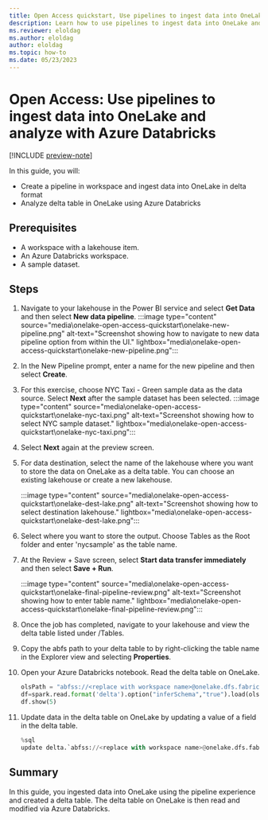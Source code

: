 ```yaml
---
title: Open Access quickstart, Use pipelines to ingest data into OneLake and analyze with Azure Databricks
description: Learn how to use pipelines to ingest data into OneLake and analyze with Azure Databricks
ms.reviewer: eloldag
ms.author: eloldag
author: eloldag
ms.topic: how-to
ms.date: 05/23/2023
---
```


# Open Access: Use pipelines to ingest data into OneLake and analyze with Azure Databricks

[!INCLUDE [preview-note](../includes/preview-note.md)]

In this guide, you will:

- Create a pipeline in workspace and ingest data into OneLake in delta format
- Analyze delta table in OneLake using Azure Databricks

## Prerequisites

- A workspace with a lakehouse item.
- An Azure Databricks workspace.
- A sample dataset.

## Steps

1. Navigate to your lakehouse in the Power BI service and select **Get Data** and then select **New data pipeline**.
    :::image type="content" source="media\onelake-open-access-quickstart\onelake-new-pipeline.png" alt-text="Screenshot showing how to navigate to new data pipeline option from within the UI." lightbox="media\onelake-open-access-quickstart\onelake-new-pipeline.png":::

1. In the New Pipeline prompt, enter a name for the new pipeline and then select **Create**.

1. For this exercise, choose NYC Taxi - Green sample data as the data source. Select **Next** after the sample dataset has been selected.
    :::image type="content" source="media\onelake-open-access-quickstart\onelake-nyc-taxi.png" alt-text="Screenshot showing how to select NYC sample dataset." lightbox="media\onelake-open-access-quickstart\onelake-nyc-taxi.png":::

1. Select **Next** again at the preview screen.

1. For data destination, select the name of the lakehouse where you want to store the data on OneLake as a delta table. You can choose an existing lakehouse or create a new lakehouse.

    :::image type="content" source="media\onelake-open-access-quickstart\onelake-dest-lake.png" alt-text="Screenshot showing how to select destination lakehouse." lightbox="media\onelake-open-access-quickstart\onelake-dest-lake.png":::

1. Select where you want to store the output. Choose Tables as the Root folder and enter 'nycsample' as the table name.

1. At the Review + Save screen, select **Start data transfer immediately** and then select **Save + Run**.

    :::image type="content" source="media\onelake-open-access-quickstart\onelake-final-pipeline-review.png" alt-text="Screenshot showing how to enter table name." lightbox="media\onelake-open-access-quickstart\onelake-final-pipeline-review.png":::

1. Once the job has completed, navigate to your lakehouse and view the delta table listed under /Tables.

1. Copy the abfs path to your delta table to by right-clicking the table name in the Explorer view and selecting **Properties**.

1. Open your Azure Databricks notebook. Read the delta table on OneLake.

    ```python
    olsPath = "abfss://<replace with workspace name>@onelake.dfs.fabric.microsoft.com/<replace with item name>.Lakehouse/Tables/nycsample" 
    df=spark.read.format('delta').option("inferSchema","true").load(olsPath)
    df.show(5)
    ```

1. Update data in the delta table on OneLake by updating a value of a field in the delta table.

    ```python
    %sql
    update delta.`abfss://<replace with workspace name>@onelake.dfs.fabric.microsoft.com/<replace with item name>.Lakehouse/Tables/nycsample` set vendorID = 99999 where vendorID = 1;
    ```

## Summary

In this guide, you ingested data into OneLake using the pipeline experience and created a delta table. The delta table on OneLake is then read and modified via Azure Databricks.
